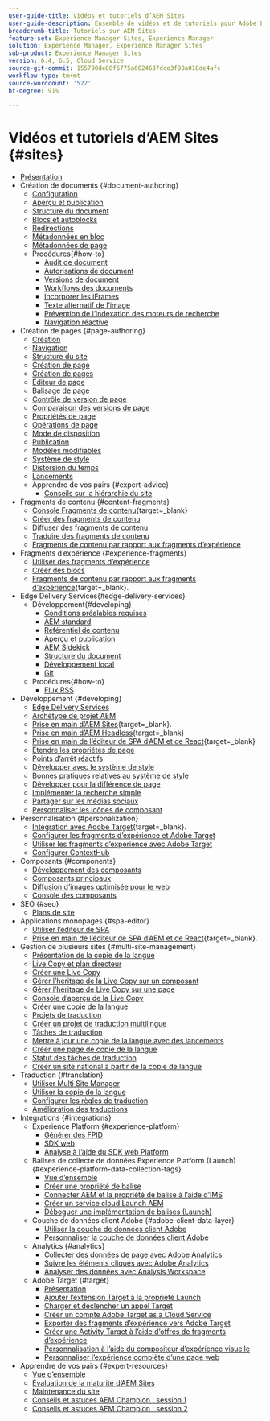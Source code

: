 ```yaml
---
user-guide-title: Vidéos et tutoriels d’AEM Sites
user-guide-description: Ensemble de vidéos et de tutoriels pour Adobe Experience Manager Sites.
breadcrumb-title: Tutoriels sur AEM Sites
feature-set: Experience Manager Sites, Experience Manager
solution: Experience Manager, Experience Manager Sites
sub-product: Experience Manager Sites
version: 6.4, 6.5, Cloud Service
source-git-commit: 155790de88f6775a6624637dce3f98a018de4afc
workflow-type: tm+mt
source-wordcount: '522'
ht-degree: 91%

---
```



# Vidéos et tutoriels d’AEM Sites {#sites}

+ [Présentation](overview.md)
+ Création de documents {#document-authoring}
   + [Configuration](document-authoring/set-up.md)
   + [Aperçu et publication](document-authoring/preview-and-publish.md)
   + [Structure du document](document-authoring/document-structure.md)
   + [Blocs et autoblocks](document-authoring/blocks-and-auto-blocks.md)
   + [Redirections](document-authoring/redirects.md)
   + [Métadonnées en bloc](document-authoring/bulk-metadata.md)
   + [Métadonnées de page](document-authoring/page-metadata.md)
   + Procédures{#how-to}
      + [Audit de document](./document-authoring/how-to/document-audit.md)
      + [Autorisations de document](./document-authoring/how-to/document-permissions.md)
      + [Versions de document](./document-authoring/how-to/document-versions.md)
      + [Workflows des documents](./document-authoring/how-to/document-workflows.md)
      + [Incorporer les iFrames](./document-authoring/how-to/iframes.md)
      + [Texte alternatif de l’image](./document-authoring/how-to/image-alt-text.md)
      + [Prévention de l’indexation des moteurs de recherche](./document-authoring/how-to/no-index.md)
      + [Navigation réactive](document-authoring/how-to/responsive-navigation.md)
+ Création de pages {#page-authoring}
   + [Création](page-authoring/aem-sites-authoring-overview.md)
   + [Navigation](page-authoring/basic-handling-sites-feature-video-use.md)
   + [Structure du site](page-authoring/content-hierarchy-feature-video-use.md)
   + [Création de page](page-authoring/creating-page-feature-video-use.md)
   + [Création de pages](page-authoring/page-authoring-overview-feature-video-use.md)
   + [Éditeur de page](page-authoring/page-editor-feature-video-use.md)
   + [Balisage de page](page-authoring/page-tagging-feature-video-use.md)
   + [Contrôle de version de page](page-authoring/page-versioning-feature-video-use.md)
   + [Comparaison des versions de page](page-authoring/page-diff-feature-video-use.md)
   + [Propriétés de page](page-authoring/page-properties-feature-video-understand.md)
   + [Opérations de page](page-authoring/page-operations-feature-video-use.md)
   + [Mode de disposition](page-authoring/responsive-layout-feature-video-understand.md)
   + [Publication](page-authoring/publication-management-feature-video-use.md)
   + [Modèles modifiables](page-authoring/template-editor-feature-video-use.md)
   + [Système de style](page-authoring/style-system-feature-video-use.md)
   + [Distorsion du temps](page-authoring/timewarp-feature-video-use.md)
   + [Lancements](page-authoring/launches.md)
   + Apprendre de vos pairs {#expert-advice}
      + [Conseils sur la hiérarchie du site](page-authoring/expert-advice/site-hierarchy.md)
+ Fragments de contenu {#content-fragments}
   + [Console Fragments de contenu](https://experienceleague.adobe.com/docs/experience-manager-learn/content-fragments-console/overview.html?lang=fr){target=_blank}
   + [Créer des fragments de contenu](content-fragments/content-fragments-feature-video-use.md)
   + [Diffuser des fragments de contenu](content-fragments/content-fragments-delivery-feature-video-use.md)
   + [Traduire des fragments de contenu](content-fragments/content-fragments-translation-feature-video-use.md)
   + [Fragments de contenu par rapport aux fragments d’expérience](content-fragments/understand-content-fragments-and-experience-fragments.md)
+ Fragments d’expérience {#experience-fragments}
   + [Utiliser des fragments d’expérience](experience-fragments/experience-fragments-feature-video-use.md)
   + [Créer des blocs](experience-fragments/building-blocks.md)
   + [Fragments de contenu par rapport aux fragments d’expérience](https://experienceleague.adobe.com/docs/experience-manager-learn/sites/content-fragments/understand-content-fragments-and-experience-fragments.html){target=_blank}.
+ Edge Delivery Services{#edge-delivery-services}
   + Développement{#developing}
      + [Conditions préalables requises](./edge-delivery-services/developing/prerequisites.md)
      + [AEM standard](./edge-delivery-services/developing/aem-boilerplate.md)
      + [Référentiel de contenu](./edge-delivery-services/developing/content-repository.md)
      + [Aperçu et publication](./edge-delivery-services/developing/preview-and-publish.md)
      + [AEM Sidekick](./edge-delivery-services/developing/sidekick.md)
      + [Structure du document](./edge-delivery-services/developing/document-structure.md)
      + [Développement local](./edge-delivery-services/developing/local-development.md)
      + [Git](./edge-delivery-services/developing/git.md)
   + Procédures{#how-to}
      + [Flux RSS](./edge-delivery-services/how-to/rss.md)
+ Développement {#developing}
   + [Edge Delivery Services](developing/edge-delivery-services.md)
   + [Archétype de projet AEM](developing/aem-project-archetype.md)
   + [Prise en main d’AEM Sites](https://experienceleague.adobe.com/docs/experience-manager-learn/getting-started-wknd-tutorial-develop/overview.html?lang=fr){target=_blank}.
   + [Prise en main d’AEM Headless](https://experienceleague.adobe.com/docs/experience-manager-learn/getting-started-with-aem-headless/overview.html?lang=fr){target=_blank}
   + [Prise en main de l’éditeur de SPA d’AEM et de React](https://experienceleague.adobe.com/docs/experience-manager-learn/getting-started-with-aem-headless/spa-editor/react/overview.html?lang=fr){target=_blank}
   + [Étendre les propriétés de page](developing/page-properties-technical-video-develop.md)
   + [Points d’arrêt réactifs](developing/responsive-breakpoints.md)
   + [Développer avec le système de style](developing/style-system-technical-video-understand.md)
   + [Bonnes pratiques relatives au système de style](developing/style-organization-style-system-understand-article.md)
   + [Développer pour la différence de page](developing/page-diff-technical-video-develop.md)
   + [Implémenter la recherche simple](developing/search-tutorial-develop.md)
   + [Partager sur les médias sociaux](developing/social-media-sharing-technical-video-use.md)
   + [Personnaliser les icônes de composant](developing/component-icons-technical-video-develop.md)
+ Personnalisation {#personalization}
   + [Intégration avec Adobe Target](https://experienceleague.adobe.com/docs/experience-manager-learn/sites/integrations/target/overview.html?lang=fr){target=_blank}.
   + [Configurer les fragments d’expérience et Adobe Target](personalization/experience-fragment-target-technical-video-setup.md)
   + [Utiliser les fragments d’expérience avec Adobe Target](personalization/experience-fragment-target-offer-feature-video-use.md)
   + [Configurer ContextHub](personalization/context-hub-technical-video-setup.md)
+ Composants {#components}
   + [Développement des composants](components/component-development.md)
   + [Composants principaux](components/core-components-feature-video-understand.md)
   + [Diffusion d’images optimisée pour le web](components/web-optimized-image-delivery.md)
   + [Console des composants](components/components-console-feature-video-use.md)
+ SEO {#seo}
   + [Plans de site](./seo/sitemaps.md)
+ Applications monopages {#spa-editor}
   + [Utiliser l’éditeur de SPA](spa-editor/spa-editor-framework-feature-video-use.md)
   + [Prise en main de l’éditeur de SPA d’AEM et de React](https://experienceleague.adobe.com/docs/experience-manager-learn/getting-started-with-aem-headless/spa-editor/react/overview.html?lang=fr){target=_blank}.
+ Gestion de plusieurs sites {#multi-site-management}
   + [Présentation de la copie de la langue](./multi-site-management/language-copy-overview.md)
   + [Live Copy et plan directeur](./multi-site-management/live-copy-and-blueprint.md)
   + [Créer une Live Copy](./multi-site-management/create-live-copy.md)
   + [Gérer l’héritage de la Live Copy sur un composant](./multi-site-management/manage-component-inheritance-live-copy.md)
   + [Gérer l’héritage de Live Copy sur une page](./multi-site-management/manage-page-inheritance-live-copy.md)
   + [Console d’aperçu de la Live Copy](./multi-site-management/live-copy-overview-console.md)
   + [Créer une copie de la langue](./multi-site-management/create-language-copy.md)
   + [Projets de traduction](./multi-site-management/manage-translation-projects.md)
   + [Créer un projet de traduction multilingue](./multi-site-management/create-multinational-translational-project.md)
   + [Tâches de traduction](./multi-site-management/create-translation-job.md)
   + [Mettre à jour une copie de la langue avec des lancements](./multi-site-management/updating-language-copy.md)
   + [Créer une page de copie de la langue](./multi-site-management/create-new-page-language-copy.md)
   + [Statut des tâches de traduction](./multi-site-management/translation-job-status.md)
   + [Créer un site national à partir de la copie de langue](./multi-site-management/create-new-site.md)
+ Traduction {#translation}
   + [Utiliser Multi Site Manager](translation/multi-site-manager-feature-video-use.md)
   + [Utiliser la copie de la langue](translation/language-copy-feature-video-use.md)
   + [Configurer les règles de traduction](translation/translation-rules-editor-technical-video-setup.md)
   + [Amélioration des traductions](translation/translation-enhancements-feature-video-use.md)
+ Intégrations {#integrations}
   + Experience Platform {#experience-platform}
      + [Générer des FPID](integrations/platform/fpid.md)
      + [SDK web](integrations/platform/web-sdk.md)
      + [Analyse à l’aide du SDK web Platform](integrations/platform/analytics-using-web-sdk.md)
   + Balises de collecte de données Experience Platform (Launch) {#experience-platform-data-collection-tags}
      + [Vue d’ensemble](integrations/experience-platform/data-collection/tags/overview.md)
      + [Créer une propriété de balise](integrations/experience-platform/data-collection/tags/create-tag-property.md)
      + [Connecter AEM et la propriété de balise à l’aide d’IMS](integrations/experience-platform/data-collection/tags/connect-aem-tag-property-using-ims.md)
      + [Créer un service cloud Launch AEM](integrations/experience-platform/data-collection/tags/create-aem-launch-cloud-service.md)
      + [Déboguer une implémentation de balises (Launch)](integrations/experience-platform/data-collection/tags/debug-tags-implementation.md)
   + Couche de données client Adobe {#adobe-client-data-layer}
      + [Utiliser la couche de données client Adobe](integrations/adobe-client-data-layer/data-layer-overview.md)
      + [Personnaliser la couche de données client Adobe](integrations/adobe-client-data-layer/data-layer-customize.md)
   + Analytics {#analytics}
      + [Collecter des données de page avec Adobe Analytics](integrations/analytics/collect-data-analytics.md)
      + [Suivre les éléments cliqués avec Adobe Analytics](integrations/analytics/track-clicked-component.md)
      + [Analyser des données avec Analysis Workspace](integrations/analytics/create-analytics-workspace.md)
   + Adobe Target {#target}
      + [Présentation](integrations/adobe-target/overview.md)
      + [Ajouter l’extension Target à la propriété Launch](integrations/adobe-target/add-target-launch-extension.md)
      + [Charger et déclencher un appel Target](integrations/adobe-target/load-and-fire-target.md)
      + [Créer un compte Adobe Target as a Cloud Service](integrations/adobe-target/setup-aem-target-cloud-service.md)
      + [Exporter des fragments d’expérience vers Adobe Target](integrations/adobe-target/export-experience-fragment-target.md)
      + [Créer une Activity Target à l’aide d’offres de fragments d’expérience](integrations/adobe-target/create-target-activity.md)
      + [Personnalisation à l’aide du compositeur d’expérience visuelle](integrations/adobe-target/personalization-using-vec.md)
      + [Personnaliser l’expérience complète d’une page web](integrations/adobe-target/personalization-web-page.md)
+ Apprendre de vos pairs {#expert-resources}
   + [Vue d’ensemble](expert-resources/learn-from-your-peers-overview.md)
   + [Évaluation de la maturité d’AEM Sites](expert-resources/maturity-assessment.md)
   + [Maintenance du site](expert-resources/site-maintenance.md)
   + [Conseils et astuces AEM Champion : session 1](expert-resources/champion-tips-1.md)
   + [Conseils et astuces AEM Champion : session 2](expert-resources/champion-tips-2.md)
